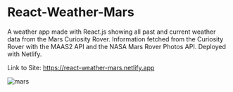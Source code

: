 # React-Weather-Mars
A weather app made with React.js showing all past and current weather data from the Mars Curiosity Rover. Information fetched from the Curiosity Rover with the MAAS2 API and the NASA Mars Rover Photos API. Deployed with Netlify.

Link to Site: https://react-weather-mars.netlify.app

![mars](https://user-images.githubusercontent.com/61069716/169741423-d6c1e342-718b-4244-8b7e-85b7d2a72dd4.png)
